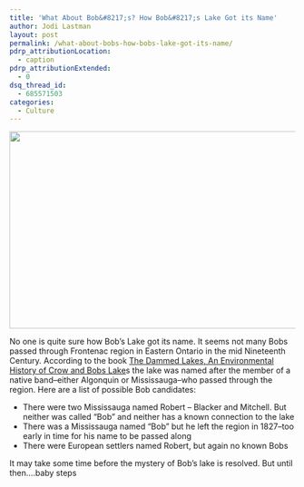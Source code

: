 ```yaml
---
title: 'What About Bob&#8217;s? How Bob&#8217;s Lake Got its Name'
author: Jodi Lastman
layout: post
permalink: /what-about-bobs-how-bobs-lake-got-its-name/
pdrp_attributionLocation:
  - caption
pdrp_attributionExtended:
  - 0
dsq_thread_id:
  - 685571503
categories:
  - Culture
---
```

<a href="http://hypenotic.com/meaning-fulmarketing/9240/what-about-bobs-how-bobs-lake-got-its-name/attachment/bob2" rel="attachment wp-att-9258"><img class="aligncenter size-full wp-image-9258" title="bob2" src="http://hypenotic.com/wordpress/wp-content/uploads/2012/05/bob2.png" alt="" width="580" height="348" /></a>

No one is quite sure how Bob&#8217;s Lake got its name. It seems not many Bobs passed through Frontenac region in Eastern Ontario in the mid Nineteenth Century. According to the book [The Dammed Lakes, An Environmental History of Crow and Bobs Lake][1]s the lake was named after the member of a native band&#8211;either Algonquin or Mississauga&#8211;who passed through the region. Here are a list of possible Bob candidates:

*   There were two Mississauga named Robert – Blacker and Mitchell. But neither was called “Bob” and neither has a known connection to the lake
*   There was a Mississauga named “Bob” but he left the region in 1827&#8211;too early in time for his name to be passed along
*   There were European settlers named Robert, but again no known Bobs

It may take some time before the mystery of Bob&#8217;s lake is resolved. But until then&#8230;.baby steps

&nbsp;

 [1]: http://books.google.ca/books/about/The_Dammed_Lakes.html?id=POhfAAAACAAJ&redir_esc=y